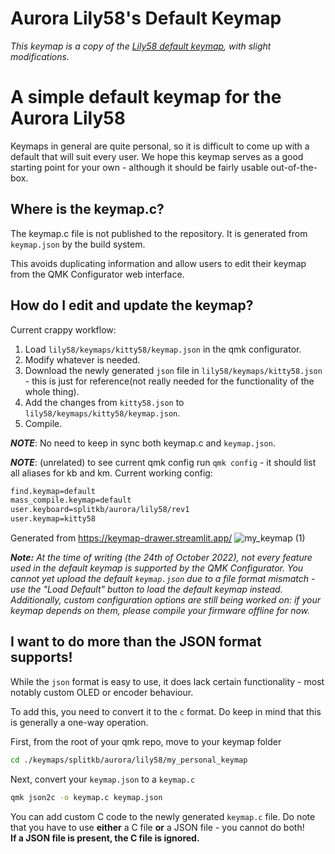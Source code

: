 # Aurora Lily58's Default Keymap

_This keymap is a copy of the [Lily58 default keymap](https://github.com/qmk/qmk_firmware/tree/master/keyboards/lily58/keymaps/default), with slight modifications._

# A simple default keymap for the Aurora Lily58

Keymaps in general are quite personal, so it is difficult to come up with a default that will suit every user. We hope this keymap serves as a good starting point for your own - although it should be fairly usable out-of-the-box.

## Where is the keymap.c?

The keymap.c file is not published to the repository. It is generated from `keymap.json` by the build system.

This avoids duplicating information and allow users to edit their keymap from the QMK Configurator web interface.

## How do I edit and update the keymap?

Current crappy workflow:

1. Load `lily58/keymaps/kitty58/keymap.json` in the qmk configurator.
2. Modify whatever is needed.
3. Download the newly generated `json` file in `lily58/keymaps/kitty58.json` - this is just for reference(not really needed for the functionality of the whole thing).
4. Add the changes from `kitty58.json` to `lily58/keymaps/kitty58/keymap.json`.
5. Compile.

**_NOTE_**: No need to keep in sync both keymap.c and `keymap.json`.

**_NOTE_**: (unrelated) to see current qmk config run `qmk config` - it should list all aliases for kb and km. Current working config:

```sh
find.keymap=default
mass_compile.keymap=default
user.keyboard=splitkb/aurora/lily58/rev1
user.keymap=kitty58
```

Generated from https://keymap-drawer.streamlit.app/
![my_keymap (1)](https://github.com/PetarMetodiev/qmk_firmware/assets/6378306/76dc6c50-e935-4e1d-8f5b-b879cec1cdae)



_**Note:** At the time of writing (the 24th of October 2022), not every feature used in the default keymap is supported by the QMK Configurator. You cannot yet upload the default `keymap.json` due to a file format mismatch - use the "Load Default" button to load the default keymap instead. Additionally, custom configuration options are still being worked on: if your keymap depends on them, please compile your firmware offline for now._

## I want to do more than the JSON format supports!

While the `json` format is easy to use, it does lack certain functionality - most notably custom OLED or encoder behaviour.

To add this, you need to convert it to the `c` format. Do keep in mind that this is generally a one-way operation.

First, from the root of your qmk repo, move to your keymap folder

```bash
cd ./keymaps/splitkb/aurora/lily58/my_personal_keymap
```

Next, convert your `keymap.json` to a `keymap.c`

```bash
qmk json2c -o keymap.c keymap.json
```

You can add custom C code to the newly generated `keymap.c` file. Do note that you have to use **either** a C file **or** a JSON file - you cannot do both!  
**If a JSON file is present, the C file is ignored.**
